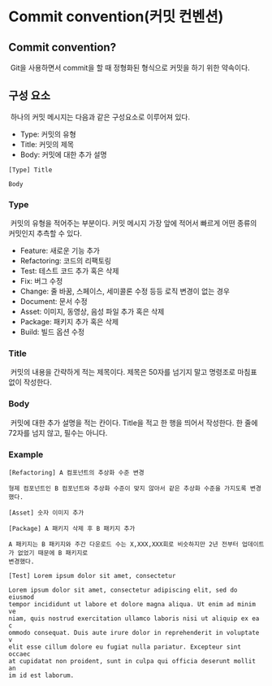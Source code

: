 # Commit convention(커밋 컨벤션)

## Commit convention?

&nbsp;Git을 사용하면서 commit을 할 때 정형화된 형식으로 커밋을 하기 위한 약속이다.

## 구성 요소

&nbsp;하나의 커밋 메시지는 다음과 같은 구성요소로 이루어져 있다.

- Type: 커밋의 유형
- Title: 커밋의 제목
- Body: 커밋에 대한 추가 설명

```
[Type] Title

Body
```

### Type

&nbsp;커밋의 유형을 적어주는 부분이다. 커밋 메시지 가장 앞에 적어서 빠르게 어떤 종류의 커밋인지 추측할 수 있다.

- Feature: 새로운 기능 추가
- Refactoring: 코드의 리팩토링
- Test: 테스트 코드 추가 혹은 삭제
- Fix: 버그 수정
- Change: 줄 바꿈, 스페이스, 세미콜론 수정 등등 로직 변경이 없는 경우
- Document: 문서 수정
- Asset: 이미지, 동영상, 음성 파일 추가 혹은 삭제
- Package: 패키지 추가 혹은 삭제
- Build: 빌드 옵션 수정

### Title

&nbsp;커밋의 내용을 간략하게 적는 제목이다. 제목은 50자를 넘기지 말고 명령조로 마침표 없이 작성한다.

### Body

&nbsp;커밋에 대한 추가 설명을 적는 칸이다. Title을 적고 한 행을 띄어서 작성한다. 한 줄에 72자를 넘지 않고, 필수는 아니다.

### Example

```
[Refactoring] A 컴포넌트의 추상화 수준 변경

형제 컴포넌트인 B 컴포넌트와 추상화 수준이 맞지 않아서 같은 추상화 수준을 가지도록 변경했다.
```

```
[Asset] 숫자 이미지 추가
```

```
[Package] A 패키지 삭제 후 B 패키지 추가

A 패키지는 B 패키지와 주간 다운로드 수는 X,XXX,XXX회로 비슷하지만 2년 전부터 업데이트가 없었기 때문에 B 패키지로
변경했다.

```

```
[Test] Lorem ipsum dolor sit amet, consectetur

Lorem ipsum dolor sit amet, consectetur adipiscing elit, sed do eiusmod
tempor incididunt ut labore et dolore magna aliqua. Ut enim ad minim ve
niam, quis nostrud exercitation ullamco laboris nisi ut aliquip ex ea c
ommodo consequat. Duis aute irure dolor in reprehenderit in voluptate v
elit esse cillum dolore eu fugiat nulla pariatur. Excepteur sint occaec
at cupidatat non proident, sunt in culpa qui officia deserunt mollit an
im id est laborum.
```
